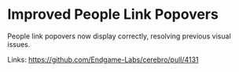 # Improved People Link Popovers

People link popovers now display correctly, resolving previous visual issues.

Links:
https://github.com/Endgame-Labs/cerebro/pull/4131
